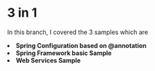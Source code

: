 <h1>3 in 1</h1>

<p>In this branch, I covered the 3 samples which are</p>
<li><b>Spring Configuration based on @annotation</b></li>
<li><b>Spring Framework basic Sample</b></li>
<li><b>Web Services Sample</b></li>
